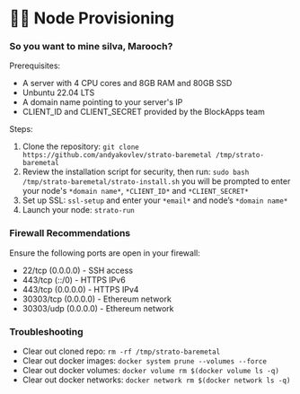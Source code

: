# 🏴‍☠️ Node Provisioning

### So you want to mine silva, Marooch?

Prerequisites:
- A server with 4 CPU cores and 8GB RAM and 80GB SSD
- Unbuntu 22.04 LTS
- A domain name pointing to your server's IP
- CLIENT_ID and CLIENT_SECRET provided by the BlockApps team

Steps:
1. Clone the repository: `git clone https://github.com/andyakovlev/strato-baremetal /tmp/strato-baremetal` 
2. Review the installation script for security, then run: `sudo bash /tmp/strato-baremetal/strato-install.sh` you will be prompted to enter your node's `*domain name*`, `*CLIENT_ID*` and `*CLIENT_SECRET*`
3. Set up SSL: `ssl-setup` and enter your `*email*` and node’s `*domain name*`
4. Launch your node: `strato-run` 

### Firewall Recommendations 

Ensure the following ports are open in your firewall:

- 22/tcp (0.0.0.0) - SSH access
- 443/tcp (::/0) - HTTPS IPv6
- 443/tcp (0.0.0.0) - HTTPS IPv4
- 30303/tcp (0.0.0.0) - Ethereum network
- 30303/udp (0.0.0.0) - Ethereum network


### Troubleshooting

- Clear out cloned repo: `rm -rf /tmp/strato-baremetal`
- Clear out docker images: `docker system prune --volumes --force`
- Clear out docker volumes: `docker volume rm $(docker volume ls -q)`
- Clear out docker networks: `docker network rm $(docker network ls -q)`